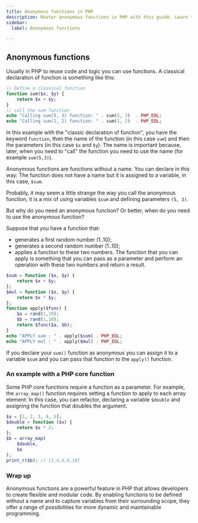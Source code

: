 ```yaml
---
title: Anonymous functions in PHP
description: Master anonymous functions in PHP with this guide. Learn to use anonymous functions effectively through practical examples.
sidebar:
  label: Anonymous functions

---
```


## Anonymous functions

Usually in PHP to reuse code and logic you can use functions. A classical declaration of function is something like this:

```php
// Define a classical function
function sum($x, $y) {
    return $x + $y;
}
// call the sum function
echo "Calling sum(5, 3) function: " . sum(5, 3)  . PHP_EOL;
echo "Calling sum(1, 2) function: " . sum(1, 2)  . PHP_EOL;
```

In this example with the "classic declaration of function", you have the keyword `function`, then the name of the function (in this case `sum`) and then the parameters (in this case `$x` and `$y`). The name is important because, later, when you need to "call" the function you need to use the name (for example `sum(5,3)`).

Anonymous functions are functions without a name. You can declare in this way:
The function does not have a name but it is assigned to a variable, in this case, `$sum`.

Probably, it may seem a little strange the way you call the anonymous function, it is a mix of using variables `$sum` and defining parameters `(5, 3)`.

But why do you need an anonymous function? Or better, when do you need to use the anonymous function?

Suppose that you have a function that:

- generates a first random number (1..10);
- generates a second random number (1..10);
- applies a function to these two numbers. The function that you can apply is something that you can pass as a parameter and perform an operation with these two numbers and return a result.

```php
$sum = function ($x, $y) {
    return $x + $y;
};
$mul = function ($x, $y) {
    return $x * $y;
};
function apply($func) {
    $a = rand(1,10);
    $b = rand(1,10);
    return $func($a, $b);
}
echo "APPLY sum : " . apply($sum) . PHP_EOL;
echo "APPLY mul : " . apply($mul) . PHP_EOL;
```

If you declare your `sum()` function as anonymous you can assign it to a variable `$sum` and you can pass that function to the `apply()` function.

### An example with a PHP core function

Some PHP core functions require a function as a parameter. For example, the `array_map()` function requires setting a function to apply to each array element:
In this case, you can refactor, declaring a variable `$double` and assigning the function that doubles the argument.

```php
$a = [1, 2, 3, 4, 5];
$double = function ($x) {
    return $x * 2;
};
$b = array_map(
    $double,
    $a
);
print_r($b); // [2,4,6,8,10]
```


### Wrap up

Anonymous functions are a powerful feature in PHP that allows developers to create flexible and modular code. By enabling functions to be defined without a name and to capture variables from their surrounding scope, they offer a range of possibilities for more dynamic and maintainable programming.